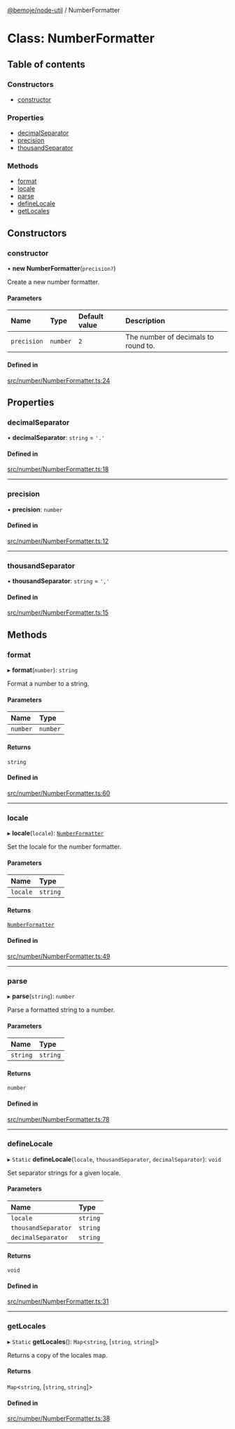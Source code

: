 [@bemoje/node-util](/docs/index.md) / NumberFormatter

# Class: NumberFormatter

## Table of contents

### Constructors

- [constructor](/docs/classes/NumberFormatter.md#constructor)

### Properties

- [decimalSeparator](/docs/classes/NumberFormatter.md#decimalseparator)
- [precision](/docs/classes/NumberFormatter.md#precision)
- [thousandSeparator](/docs/classes/NumberFormatter.md#thousandseparator)

### Methods

- [format](/docs/classes/NumberFormatter.md#format)
- [locale](/docs/classes/NumberFormatter.md#locale)
- [parse](/docs/classes/NumberFormatter.md#parse)
- [defineLocale](/docs/classes/NumberFormatter.md#definelocale)
- [getLocales](/docs/classes/NumberFormatter.md#getlocales)

## Constructors

### constructor

• **new NumberFormatter**(`precision?`)

Create a new number formatter.

#### Parameters

| Name | Type | Default value | Description |
| :------ | :------ | :------ | :------ |
| `precision` | `number` | `2` | The number of decimals to round to. |

#### Defined in

[src/number/NumberFormatter.ts:24](https://github.com/bemoje/bemoje-node-util/blob/3683199/src/number/NumberFormatter.ts#L24)

## Properties

### decimalSeparator

• **decimalSeparator**: `string` = `'.'`

#### Defined in

[src/number/NumberFormatter.ts:18](https://github.com/bemoje/bemoje-node-util/blob/3683199/src/number/NumberFormatter.ts#L18)

___

### precision

• **precision**: `number`

#### Defined in

[src/number/NumberFormatter.ts:12](https://github.com/bemoje/bemoje-node-util/blob/3683199/src/number/NumberFormatter.ts#L12)

___

### thousandSeparator

• **thousandSeparator**: `string` = `','`

#### Defined in

[src/number/NumberFormatter.ts:15](https://github.com/bemoje/bemoje-node-util/blob/3683199/src/number/NumberFormatter.ts#L15)

## Methods

### format

▸ **format**(`number`): `string`

Format a number to a string.

#### Parameters

| Name | Type |
| :------ | :------ |
| `number` | `number` |

#### Returns

`string`

#### Defined in

[src/number/NumberFormatter.ts:60](https://github.com/bemoje/bemoje-node-util/blob/3683199/src/number/NumberFormatter.ts#L60)

___

### locale

▸ **locale**(`locale`): [`NumberFormatter`](/docs/classes/NumberFormatter.md)

Set the locale for the number formatter.

#### Parameters

| Name | Type |
| :------ | :------ |
| `locale` | `string` |

#### Returns

[`NumberFormatter`](/docs/classes/NumberFormatter.md)

#### Defined in

[src/number/NumberFormatter.ts:49](https://github.com/bemoje/bemoje-node-util/blob/3683199/src/number/NumberFormatter.ts#L49)

___

### parse

▸ **parse**(`string`): `number`

Parse a formatted string to a number.

#### Parameters

| Name | Type |
| :------ | :------ |
| `string` | `string` |

#### Returns

`number`

#### Defined in

[src/number/NumberFormatter.ts:78](https://github.com/bemoje/bemoje-node-util/blob/3683199/src/number/NumberFormatter.ts#L78)

___

### defineLocale

▸ `Static` **defineLocale**(`locale`, `thousandSeparator`, `decimalSeparator`): `void`

Set separator strings for a given locale.

#### Parameters

| Name | Type |
| :------ | :------ |
| `locale` | `string` |
| `thousandSeparator` | `string` |
| `decimalSeparator` | `string` |

#### Returns

`void`

#### Defined in

[src/number/NumberFormatter.ts:31](https://github.com/bemoje/bemoje-node-util/blob/3683199/src/number/NumberFormatter.ts#L31)

___

### getLocales

▸ `Static` **getLocales**(): `Map`<`string`, [`string`, `string`]\>

Returns a copy of the locales map.

#### Returns

`Map`<`string`, [`string`, `string`]\>

#### Defined in

[src/number/NumberFormatter.ts:38](https://github.com/bemoje/bemoje-node-util/blob/3683199/src/number/NumberFormatter.ts#L38)
